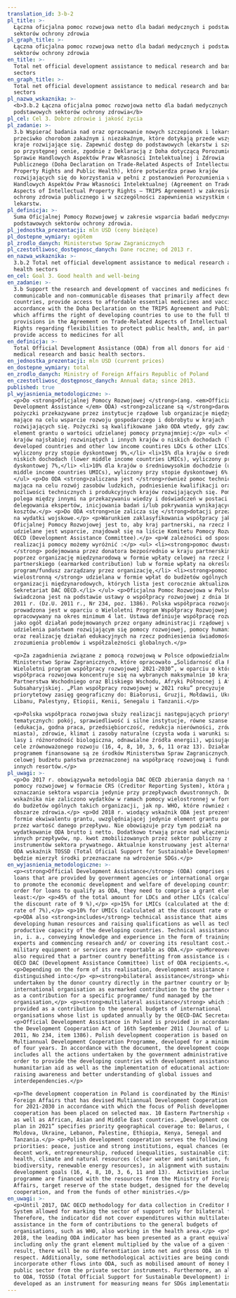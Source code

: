 ```yaml
---
translation_id: 3-b-2
pl_title: >-
  Łączna oficjalna pomoc rozwojowa netto dla badań medycznych i podstawowych
  sektorów ochrony zdrowia
pl_graph_title: >-
  Łączna oficjalna pomoc rozwojowa netto dla badań medycznych i podstawowych
  sektorów ochrony zdrowia
en_title: >-
  Total net official development assistance to medical research and basic health
  sectors
en_graph_title: >-
  Total net official development assistance to medical research and basic health
  sectors
pl_nazwa_wskaznika: >-
  <b>3.b.2 Łączna oficjalna pomoc rozwojowa netto dla badań medycznych i
  podstawowych sektorów ochrony zdrowia</b>
pl_cel: Cel 3. Dobre zdrowie i jakość życia
pl_zadanie: >-
  3.b Wspierać badania nad oraz opracowanie nowych szczepionek i lekarstw
  przeciwko chorobom zakaźnym i niezakaźnym, które dotykają przede wszystkim
  kraje rozwijające się. Zapewnić dostęp do podstawowych lekarstw i szczepionek
  po przystępnej cenie, zgodnie z Deklaracją z Doha dotyczącą Porozumienia w
  Sprawie Handlowych Aspektów Praw Własności Intelektualnej i Zdrowia
  Publicznego (Doha Declaration on Trade-Related Aspects of Intellectual
  Property Rights and Public Health), które potwierdza prawo krajów
  rozwijających się do korzystania w pełni z postanowień Porozumienia w Sprawie
  Handlowych Aspektów Praw Własności Intelektualnej (Agreement on Trade–Related
  Aspects of Intellectual Property Rights – TRIPS Agreement) w zakresie swobody
  ochrony zdrowia publicznego i w szczególności zapewnienia wszystkim dostępu do
  lekarstw.
pl_definicja: >-
  Suma Oficjalnej Pomocy Rozwojowej w zakresie wsparcia badań medycznych i
  podstawowych sektorów ochrony zdrowia.
pl_jednostka_prezentacji: mln USD (ceny bieżące)
pl_dostepne_wymiary: ogółem
pl_zrodlo_danych: Ministerstwo Spraw Zagranicznych
pl_czestotliwosc_dostępnosc_danych: Dane roczne; od 2013 r.
en_nazwa_wskaznika: >-
  3.b.2 Total net official development assistance to medical research and basic
  health sectors
en_cel: Goal 3. Good health and well-being
en_zadanie: >-
  3.b Support the research and development of vaccines and medicines for the
  communicable and non-communicable diseases that primarily affect developing
  countries, provide access to affordable essential medicines and vaccines, in
  accordance with the Doha Declaration on the TRIPS Agreement and Public Health,
  which affirms the right of developing countries to use to the full the
  provisions in the Agreement on Trade-Related Aspects of Intellectual Property
  Rights regarding flexibilities to protect public health, and, in particular,
  provide access to medicines for all
en_definicja: >-
  Total Official Development Assistance (ODA) from all donors for aid for
  medical research and basic health sectors.
en_jednostka_prezentacji: mln USD (current prices)
en_dostepne_wymiary: total
en_zrodlo_danych: Ministry of Foreign Affairs Republic of Poland
en_czestotliwosc_dostępnosc_danych: Annual data; since 2013.
published: true
pl_wyjasnienia_metodologiczne: >-
  <p>Do <strong>Oficjalnej Pomocy Rozwojowej </strong>(ang. <em>Official
  Development Assistance </em> ODA) <strong>zaliczane są </strong>darowizny i
  pożyczki przekazywane przez instytucje rządowe lub organizacje międzynarodowe,
  mające na celu wsparcie rozwoju gospodarczego i dobrobytu w krajach
  rozwijających się. Pożyczki są kwalifikowane jako ODA wtedy, gdy zawierają
  element grantu o wartości udzielanej pomocy przynajmniej:</p> <ul> <li>45% dla
  krajów najsłabiej rozwiniętych i innych krajów o niskich dochodach (least
  developed countries and other low income countires LDCs & other LICs),
  wyliczony przy stopie dyskontowej 9%,</li> <li>15% dla krajów o średnich i
  niskich dochodach (lower middle income countries LMICs), wyliczony przy stopie
  dyskontowej 7%,</li> <li>10% dla krajów o średniowysokim dochodzie (upper
  middle income countries UMICs), wyliczony przy stopie dyskontowej 6%.</li>
  </ul> <p>Do ODA <strong>zaliczana jest </strong>również pomoc techniczna,
  mająca na celu rozwój zasobów ludzkich, podniesienie kwalifikacji oraz
  możliwości technicznych i produkcyjnych krajów rozwijających się. Pomoc ta
  polega między innymi na przekazywaniu wiedzy i doświadczeń w postaci szkoleń,
  delegowania ekspertów, inicjowania badań i/lub pokrywania wynikających z tego
  kosztów.</p> <p>Do ODA <strong>nie zalicza się </strong>dotacji przeznaczonych
  na wydatki wojskowe.</p> <p>Warunkiem zaklasyfikowania współpracy jako
  Oficjalnej Pomocy Rozwojowej jest to, aby kraj partnerski, na rzecz którego
  udzielane jest wsparcie, znajdował się na liście Komitetu Pomocy Rozwojowej
  OECD (Development Assistance Committee).</p> <p>W zależności od sposobu
  realizacji pomocy możemy wyróżnić :</p> <ul> <li><strong>pomoc dwustronną
  </strong> podejmowana przez donatora bezpośrednio w kraju partnerskim bądź
  poprzez organizację międzynarodową w formie wpłaty celowej na rzecz kraju
  partnerskiego (earmarked contribution) lub w formie wpłaty na określony
  program/fundusz zarządzany przez organizację,</li> <li><strong>pomoc
  wielostronną </strong> udzielana w formie wpłat do budżetów ogólnych
  organizacji międzynarodowych, których lista jest corocznie aktualizowana przez
  Sekretariat DAC OECD.</li> </ul> <p>Oficjalna Pomoc Rozwojowa w Polsce
  świadczona jest na podstawie ustawy o współpracy rozwojowej z dnia 16 września
  2011 r. (Dz.U. 2011 r., Nr 234, poz. 1386). Polska współpraca rozwojowa
  prowadzona jest w oparciu o Wieloletni Program Współpracy Rozwojowej
  opracowywany na okres minimum 4 lat. Ustawa definiuje współpracę rozwojową
  jako ogół działań podejmowanych przez organy administracji rządowej w celu
  udzielenia państwom rozwijającym się pomocy rozwojowej, pomocy humanitarnej
  oraz realizację działań edukacyjnych na rzecz podniesienia świadomości i
  zrozumienia problemów i współzależności globalnych.</p>

  <p>Za zagadnienia związane z pomocą rozwojową w Polsce odpowiedzialne jest
  Ministerstwo Spraw Zagranicznych, które opracowało „Solidarność dla Rozwoju.
  Wieloletni program współpracy rozwojowej 2021-2030”, w oparciu o który polska
  współpraca rozwojowa koncentruje się na wybranych maksymalnie 10 krajach
  Partnerstwa Wschodniego oraz Bliskiego Wschodu, Afryki Północnej i Afryki
  Subsaharyjskiej. „Plan współpracy rozwojowej w 2021 roku” precyzuje
  priorytetowy zasięg geograficzny do: Białorusi, Gruzji, Mołdawii, Ukrainy,
  Libanu, Palestyny, Etiopii, Kenii, Senegalu i Tanzanii.</p>

  <p>Polska współpraca rozwojowa służy realizacji następujących priorytetów
  tematycznych: pokój, sprawiedliwość i silne instytucje, równe szanse
  (edukacja, godna praca, przedsiębiorczość, redukcja nierówności, zrównoważone
  miasta), zdrowie, klimat i zasoby naturalne (czysta woda i warunki sanitarne,
  lasy i różnorodność biologiczna, odnawialne źródła energii), wpisujących się w
  cele zrównoważonego rozwoju (16, 4, 8, 10, 3, 6, 11 oraz 13). Działania objęte
  programem finansowane są ze środków Ministerstwa Spraw Zagranicznych, rezerwy
  celowej budżetu państwa przeznaczonej na współpracę rozwojową i funduszy
  innych resortów.</p>
pl_uwagi: >-
  <p>Do 2017 r. obowiązywała metodologia DAC OECD zbierania danych na temat
  pomocy rozwojowej w formacie CRS (Creditor Reporting System), która pozwala na
  oznaczanie sektora wsparcia jedynie przy przepływach dwustronnych. Do
  wskaźnika nie zaliczono wydatków w ramach pomocy wielostronnej w formie wpłat
  do budżetów ogólnych takich organizacji, jak np. WHO, które również działają w
  obszarze zdrowia.</p> <p>Od 2018 r. wiodący wskaźnik ODA jest prezentowany w
  formie ekwiwalentu grantu, uwzględniającej jedynie element grantu pomnożony
  przez wartość danego przepływu. Nie obowiązuje przy tym podział na
  wydatkowanie ODA brutto i netto. Dodatkowo trwają prace nad włączeniem do ODA
  innych przepływów, np. kwot zmobilizowanych przez sektor publiczny z
  instrumentów sektora prywatnego. Aktualnie konstruowany jest alternatywny do
  ODA wskaźnik TOSSD (Total Oficial Support for Sustainable Development), który
  będzie mierzył środki przeznaczane na wdrożenie SDGs.</p>
en_wyjasnienia_metodologiczne: >-
  <p><strong>Official Development Assistance</strong> (ODA) comprises grants and
  loans that are provided by government agencies or international organizations
  to promote the economic development and welfare of developing countries. In
  order for loans to qualify as ODA, they need to comprise a grant element of at
  least:</p> <p>45% of the total amount for LDCs and other LICs (calculated at
  the discount rate of 9 %),</p> <p>15% for LMICs (calculated at the discount
  rate of 7%),</p> <p>10% for UMICs (calculated at the discount rate of 6%).</p>
  <p>ODA also <strong>includes</strong> technical assistance that aims at
  developing human resources and raising qualifications as well as technical and
  productive capacity of the developing countries. Technical assistance consists
  in, i. a., conveying knowledge and experience in the form of training, sending
  experts and commencing research and/ or covering its resultant cost.</p> <p>No
  military equipment or services are reportable as ODA.</p> <p>Moreover, it is
  also required that a partner country benefitting from assistance is on the
  OECD DAC (Development Assistance Committee) list of ODA recipients.</p>
  <p>Depending on the form of its realisation, development assistance might be
  distinguished into:</p> <p><strong>bilateral assistance</strong> which is
  undertaken by the donor country directly in the partner country or by an
  international organisation as earmarked contribution to the partner country or
  as a contribution for a specific programme/ fund managed by the
  organisation,</p> <p><strong>multilateral assistance</strong> which is
  provided as a contribution to the general budgets of international
  organisations whose list is updated annually by the OECD-DAC Secretariat.</p>
  <p>Official Development Assistance in Poland is provided in accordance with
  the Development Cooperation Act of 16th September 2011 (Journal of Laws of
  2011, No 234, item 1386). Polish development cooperation is based on the
  Multiannual Development Cooperation Programme, developed for a minimum period
  of four years. In accordance with the document, the development cooperation
  includes all the actions undertaken by the government administrative bodies in
  order to provide the developing countries with development assistance and
  humanitarian aid as well as the implementation of educational actions for
  raising awareness and better understanding of global issues and
  interdependencies.</p>

  <p>The development cooperation in Poland is coordinated by the Ministry of
  Foreign Affairs that has devised Multiannual Development Cooperation Programme
  for 2021-2030 in accordance with which the focus of Polish development
  cooperation has been placed on selected max. 10 Eastern Partnership countries
  as well as African, Asian and Middle East countries. „Development cooperation
  plan in 2021” specifies priority geographical coverage to: Belarus, Georgia,
  Moldova, Ukraine, Lebanon, Palestine, Ethiopia, Kenya, Senegal and
  Tanzania.</p> <p>Polish development cooperation serves the following thematic
  priorities: peace, justice and strong institutions, equal chances (education,
  decent work, entrepreneurship, reduced inequalities, sustainable cities),
  health, climate and natural resources (clear water and sanitation, forests and
  biodiversity, renewable energy resources), in alignment with sustainable
  development goals (16, 4, 8, 10, 3, 6, 11 and 13).  Activities included in the
  programme are financed with the resources from the Ministry of Foreign
  Affairs, target reserve of the state budget, designed for the development
  cooperation, and from the funds of other ministries.</p>
en_uwagi: >-
  <p>Until 2017, DAC OECD methodology for data collection in Creditor Reporting
  System allowed for marking the sector of support only for bilateral flows.
  Therefore, the indicator did not cover expenditures within multilateral
  assistance in the form of contributions to the general budgets of
  organisations, such as WHO, also working in the health area.</p> <p>Since
  2018, the leading ODA indicator has been presented as a grant equivalent
  including only the grant element multiplied by the value of a given flow. As a
  result, there will be no differentiation into net and gross ODA in that
  respect. Additionally, some methodological activities are being conducted to
  incorporate other flows into ODA, such as mobilised amount of money by the
  public sector from the private sector instruments. Furthermore, an alternative
  to ODA, TOSSD (Total Official Support for Sustainable Development) is being
  developed as an instrument for measuring means for SDGs implementation.</p>
---
```

